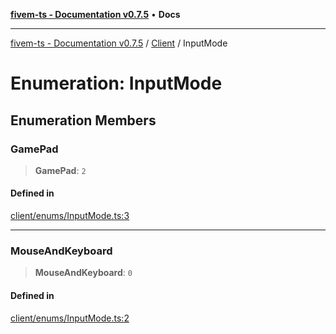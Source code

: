 [**fivem-ts - Documentation v0.7.5**](../../../README.md) • **Docs**

***

[fivem-ts - Documentation v0.7.5](../../../README.md) / [Client](../README.md) / InputMode

# Enumeration: InputMode

## Enumeration Members

### GamePad

> **GamePad**: `2`

#### Defined in

[client/enums/InputMode.ts:3](https://github.com/Purpose-Dev/fivem-ts/blob/main/src/client/enums/InputMode.ts#L3)

***

### MouseAndKeyboard

> **MouseAndKeyboard**: `0`

#### Defined in

[client/enums/InputMode.ts:2](https://github.com/Purpose-Dev/fivem-ts/blob/main/src/client/enums/InputMode.ts#L2)
